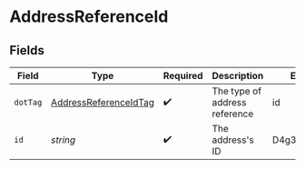# AddressReferenceId


## Fields

| Field                                                                 | Type                                                                  | Required                                                              | Description                                                           | Example                                                               |
| --------------------------------------------------------------------- | --------------------------------------------------------------------- | --------------------------------------------------------------------- | --------------------------------------------------------------------- | --------------------------------------------------------------------- |
| `dotTag`                                                              | [AddressReferenceIdTag](../../models/shared/addressreferenceidtag.md) | :heavy_check_mark:                                                    | The type of address reference                                         | id                                                                    |
| `id`                                                                  | *string*                                                              | :heavy_check_mark:                                                    | The address's ID                                                      | D4g3h5tBuVYK9                                                         |
